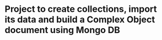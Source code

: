 # Project to create collections, import its data and build a Complex Object document using Mongo DB
